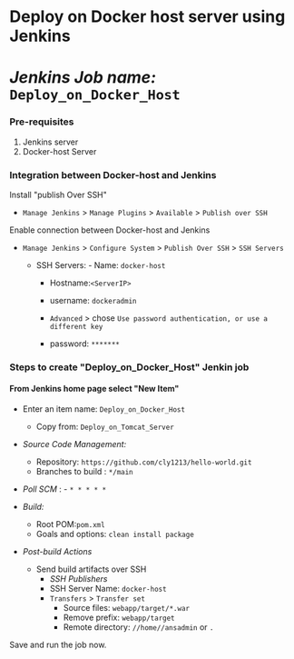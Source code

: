 # Deploy on Docker host server using Jenkins 
# *Jenkins Job name:* `Deploy_on_Docker_Host`

### Pre-requisites

1. Jenkins server 
1. Docker-host Server 

### Integration between Docker-host and Jenkins

Install "publish Over SSH"
 - `Manage Jenkins` > `Manage Plugins` > `Available` > `Publish over SSH`

Enable connection between Docker-host and Jenkins

- `Manage Jenkins` > `Configure System` > `Publish Over SSH` > `SSH Servers` 

	- SSH Servers:
                - Name: `docker-host`
		- Hostname:`<ServerIP>`
		- username: `dockeradmin`
               
       -  `Advanced` > chose `Use password authentication, or use a different key`
		 - password: `*******`
 
### Steps to create "Deploy_on_Docker_Host" Jenkin job
 #### From Jenkins home page select "New Item"
   - Enter an item name: `Deploy_on_Docker_Host`
     - Copy from: `Deploy_on_Tomcat_Server`
     
   - *Source Code Management:*
      - Repository: `https://github.com/cly1213/hello-world.git`
      - Branches to build : `*/main`  
   - *Poll SCM* :      - `* * * * *`

   - *Build:*
     - Root POM:`pom.xml`
     - Goals and options: `clean install package`

 - *Post-build Actions*
   - Send build artifacts over SSH
     - *SSH Publishers*
      - SSH Server Name: `docker-host`
       - `Transfers` >  `Transfer set`
            - Source files: `webapp/target/*.war`
	       - Remove prefix: `webapp/target`
	       - Remote directory: `//home//ansadmin` or `.`
	 

Save and run the job now.